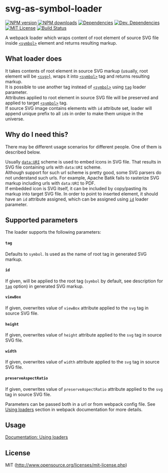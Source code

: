 # svg-as-symbol-loader
[![NPM version][npm-version-image]][npm-url] [![NPM downloads][npm-downloads-image]][npm-url] [![Dependencies][deps-image]][deps-url] [![Dev. Dependencies][dev-deps-image]][dev-deps-url] [![MIT License][license-image]][license-url] [![Build Status][travis-image]][travis-url]

A webpack loader which wraps content of root element of source SVG file inside [`<symbol>`](https://developer.mozilla.org/en-US/docs/Web/SVG/Element/symbol) element and returns resulting markup.

## What loader does

It takes contents of root element in source SVG markup (usually, root element will be [`<svg>`](https://developer.mozilla.org/en-US/docs/Web/SVG/Element/svg)), wraps it into [`<symbol>`](https://developer.mozilla.org/en-US/docs/Web/SVG/Element/symbol) tag and returns resulting markup.  
 It is possible to use another tag instead of [`<symbol>`](https://developer.mozilla.org/en-US/docs/Web/SVG/Element/symbol) using [`tag`](#tag) loader parameter.  
 Attributes applied to root element in source SVG file will be preserved and applied to target [`<symbol>`](https://developer.mozilla.org/en-US/docs/Web/SVG/Element/symbol) tag.  
 If source SVG image contains elements with `id` attribute set, loader will append unique prefix to all `id`s in order to make them unique in the universe.


## Why do I need this?

There may be different usage scenarios for different people. One of them is described below.

Usually [`data:URI`](https://developer.mozilla.org/en-US/docs/Web/HTTP/data_URIs) scheme is used to embed icons in SVG file. That results in SVG file containing urls with `data:URI` scheme.  
Although support for such url scheme is pretty good, some SVG parsers do not understand such urls. For example, Apache Batik fails to rasterize SVG markup including urls with `data:URI` to PDF.  
If embedded icon is SVG itself, it can be included by copy/pasting its markup into target SVG file. 
 In order to point to inserted element, it should have an `id` attribute assigned, which can be assigned using [`id`](#id) loader parameter.

## Supported parameters

The loader supports the following parameters:

#### `tag`
Defaults to `symbol`. Is used as the name of root tag in generated SVG markup.

#### `id`
If given, will be applied to the root tag (`symbol` by default, see description for [`tag`](#tag) option) in generated SVG markup.

#### `viewBox`
If given, overwrites value of `viewBox` attribute applied to the `svg` tag in source SVG file.

#### `height`
If given, overwrites value of `height` attribute applied to the `svg` tag in source SVG file.

#### `width`
If given, overwrites value of `width` attribute applied to the `svg` tag in source SVG file.

#### `preserveAspectRatio`
If given, overwrites value of `preserveAspectRatio` attribute applied to the `svg` tag in source SVG file.


Parameters can be passed both in a url or from webpack config file. See [Using loaders](http://webpack.github.io/docs/using-loaders.html) section in webpack documentation for more details.

## Usage

[Documentation: Using loaders](http://webpack.github.io/docs/using-loaders.html)

## License

MIT (http://www.opensource.org/licenses/mit-license.php)

[deps-image]: https://img.shields.io/david/bhovhannes/svg-as-symbol-loader.svg
[deps-url]: https://david-dm.org/bhovhannes/svg-as-symbol-loader

[dev-deps-image]: https://img.shields.io/david/dev/bhovhannes/svg-as-symbol-loader.svg
[dev-deps-url]: https://david-dm.org/bhovhannes/svg-as-symbol-loader#info=devDependencies

[license-image]: http://img.shields.io/badge/license-MIT-blue.svg?style=flat
[license-url]: LICENSE

[npm-url]: https://www.npmjs.org/package/svg-as-symbol-loader
[npm-version-image]: https://img.shields.io/npm/v/svg-as-symbol-loader.svg?style=flat
[npm-downloads-image]: https://img.shields.io/npm/dm/svg-as-symbol-loader.svg?style=flat

[travis-url]: https://travis-ci.org/bhovhannes/svg-as-symbol-loader
[travis-image]: https://img.shields.io/travis/bhovhannes/svg-as-symbol-loader.svg?style=flat